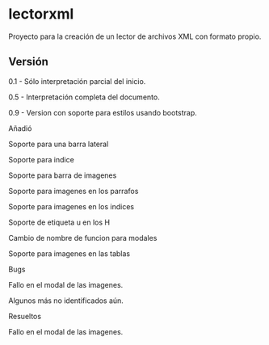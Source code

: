 # lectorxml

Proyecto para la creación de un lector de archivos XML con formato propio.

## Versión
0.1 - Sólo interpretación parcial del inicio.

0.5 - Interpretación completa del documento.

0.9 - Version con soporte para estilos usando bootstrap.

Añadió

Soporte para una barra lateral

Soporte para indice

Soporte para barra de imagenes

Soporte para imagenes en los parrafos

Soporte para imagenes en los indices

Soporte de etiqueta u en los H

Cambio de nombre de funcion para modales

Soporte para imagenes en las tablas

Bugs

Fallo en el modal de las imagenes.

Algunos más no identificados aún.

Resueltos

Fallo en el modal de las imagenes.
